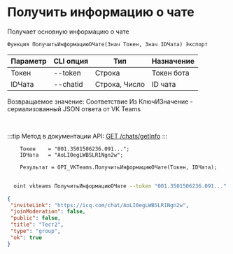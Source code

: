 ﻿---
sidebar_position: 3
---

# Получить информацию о чате
 Получает основную информацию о чате



`Функция ПолучитьИнформациюОЧате(Знач Токен, Знач IDЧата) Экспорт`

  | Параметр | CLI опция | Тип | Назначение |
  |-|-|-|-|
  | Токен | --token | Строка | Токен бота |
  | IDЧата | --chatid | Строка, Число | ID чата |

  
  Возвращаемое значение:   Соответствие Из КлючИЗначение - сериализованный JSON ответа от VK Teams

<br/>

:::tip
Метод в документации API: [GET /chats/getInfo](https://teams.vk.com/botapi/#/chats/get_chats_getInfo)
:::
<br/>


```bsl title="Пример кода"
    Токен    = "001.3501506236.091...";
    IDЧата   = "AoLI0egLWBSLR1Ngn2w";

    Результат = OPI_VKTeams.ПолучитьИнформациюОЧате(Токен, IDЧата);
```



```sh title="Пример команды CLI"
    
  oint vkteams ПолучитьИнформациюОЧате --token "001.3501506236.091..." --chatid "AoLI0egLWBSLR1Ngn2w"

```

```json title="Результат"
{
 "inviteLink": "https://icq.com/chat/AoLI0egLWBSLR1Ngn2w",
 "joinModeration": false,
 "public": false,
 "title": "Тест2",
 "type": "group",
 "ok": true
}
```
